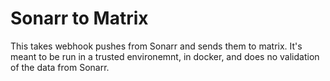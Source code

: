 # Sonarr to Matrix

This takes webhook pushes from Sonarr and sends them to matrix. It's meant to be run in a trusted environemnt, in docker, and does no validation of the data from Sonarr.